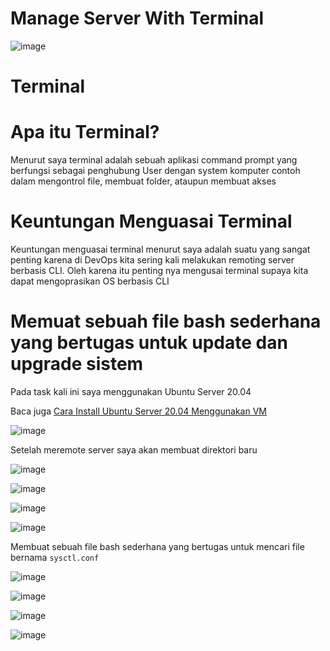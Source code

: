 # Manage Server With Terminal

![image](https://user-images.githubusercontent.com/106061407/171598737-62506798-576d-42b7-9267-ac9639c43ba2.png)

# Terminal

# Apa itu Terminal?

Menurut saya terminal adalah sebuah aplikasi command prompt yang berfungsi sebagai penghubung User dengan system komputer contoh dalam mengontrol file, membuat folder, ataupun membuat akses 

# Keuntungan Menguasai Terminal

Keuntungan menguasai terminal menurut saya adalah suatu yang sangat penting karena di DevOps kita sering kali melakukan remoting server berbasis CLI.
Oleh karena itu penting nya mengusai terminal supaya kita dapat mengoprasikan OS berbasis CLI

# Memuat sebuah file bash sederhana yang bertugas untuk update dan upgrade sistem

Pada task kali ini saya menggunakan Ubuntu Server 20.04 

Baca juga [Cara Install Ubuntu Server 20.04 Menggunakan VM](https://github.com/pinoezz/DevOps/blob/main/stage1/Week-1/Day1/Instalasi-Ubuntu-Server.md)

![image](https://user-images.githubusercontent.com/106061407/171608954-5956fde3-b11d-4092-ac14-055e79a6dd10.png)

Setelah meremote server saya akan membuat direktori baru

![image](https://user-images.githubusercontent.com/106061407/171649912-e6b81bc5-3b4d-4d86-969e-17e3a4911d54.png)


![image](https://user-images.githubusercontent.com/106061407/171650478-f0e8396a-c079-4fe0-9384-29459d2e21ae.png)

![image](https://user-images.githubusercontent.com/106061407/171651049-fb04d4c2-775f-4619-8340-9fd9a9b012fc.png)

![image](https://user-images.githubusercontent.com/106061407/171651147-e2b95642-9352-48cc-badb-c80aac67923c.png)

Membuat sebuah file bash sederhana yang bertugas untuk mencari file bernama `sysctl.conf`

![image](https://user-images.githubusercontent.com/106061407/171665298-2605985f-77ea-41fb-bda5-43c3ac2b7110.png)

![image](https://user-images.githubusercontent.com/106061407/171666631-db26a5b8-cddc-4bf7-9c10-61de80f8dd4d.png)

![image](https://user-images.githubusercontent.com/106061407/171666685-92fee15e-b772-4433-9aa0-ab99b8b838e9.png)

![image](https://user-images.githubusercontent.com/106061407/171666722-d1ff0e0d-1e28-44c4-86bc-49d43a18bf8c.png)

